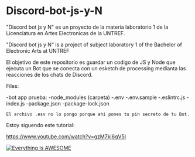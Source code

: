 # Discord-bot-js-y-N

"Discord bot js y N" es un proyecto de la materia laboratorio 1 de la Licenciatura en Artes Electronicas de la UNTREF.

"Discord bot js y N" is a project of subject laboratory 1 of the Bachelor of Electronic Arts at UNTREF

El objetivo de este repositorio es guardar un codigo de JS y Node que ejecuta un Bot que se conecta con un
esketch de processing medianta las reacciones de los chats de Discord. 


Files:

-bot app prueba:
    -node_modules (carpeta)
    -.env
    -.env.sample
    -.eslintrc.js 
    -index.js
    -package.json
    -package-lock.json
    
    
    El archivo .esv no lo pongo porque ahi pones tu pin secreto de tu Bot.

Estoy siguendo este tutorial: 

https://www.youtube.com/watch?v=gzM7kj6gV5I 

[![Everything Is AWESOME](https://i.ytimg.com/vi/gzM7kj6gV5I/maxresdefault.jpg)](https://www.youtube.com/watch?v=gzM7kj6gV5I )
